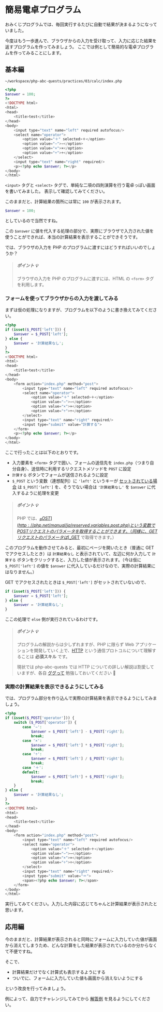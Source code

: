 # 簡易電卓プログラム

おみくじプログラムでは、毎回実行するたびに自動で結果が決まるようになっていました。

今度はもう一歩進んで、ブラウザからの入力を受け取って、入力に応じた結果を返すプログラムを作ってみましょう。
ここでは例として簡易的な電卓プログラムを作ってみることにします。

## 基本編

```
~/workspace/php-abc-quests/practices/03/calc/index.php
```
```php
<?php
$answer = 100;
?>
<!DOCTYPE html>
<html>
<head>
    <title>test</title>
</head>
<body>
    <input type="text" name="left" required autofocus/>
    <select name="operator">
        <option value="＋" selected>＋</option>
        <option value="−">−</option>
        <option value="×">×</option>
        <option value="÷">÷</option>
    </select>
    <input type="text" name="right" required/>
    <p><?php echo $answer; ?></p>
</body>
</html>
```

`<input>` タグと `<select>` タグで、単純な二項の四則演算を行う電卓っぽい画面を書いてみました。
表示して確認してみてください。

このままだと、計算結果の箇所には常に `100` が表示されます。

```php
$answer = 100;
```

としているので当然ですね。

この `$answer` に値を代入する処理の部分で、実際にブラウザで入力された値を使うことができれば、本当の計算結果を表示することができそうです。

では、ブラウザの入力を PHP のプログラムに渡すにはどうすればいいのでしょうか？

> ##### ポイント :bulb:
>
> ブラウザの入力を PHP のプログラムに渡すには、HTML の `<form>` タグを利用します。

### フォームを使ってブラウザからの入力を渡してみる

まずは仮の処理になりますが、プログラムを以下のように書き換えてみてください。

```php
<?php
if (isset($_POST['left'])) {
    $answer = $_POST['left'];
} else {
    $answer = '計算結果なし';
}
?>
<!DOCTYPE html>
<html>
<head>
    <title>test</title>
</head>
<body>
    <form action="index.php" method="post">
        <input type="text" name="left" required autofocus/>
        <select name="operator">
            <option value="＋" selected>＋</option>
            <option value="−">−</option>
            <option value="×">×</option>
            <option value="÷">÷</option>
        </select>
        <input type="text" name="right" required/>
        <input type="submit" value="計算する">
    </form>
    <p><?php echo $answer; ?></p>
</body>
</html>
```

ここで行ったことは以下のとおりです。

* 入力要素を `<form>` タグで囲い、フォームの送信先を `index.php`（つまり自分自身）、送信時に利用するリクエストメソッドを `POST` に設定
* `計算する` ボタンでフォームが送信されるように設定
* `$_POST` という変数（連想配列）に `'left'` というキーが [セットされている場合](http://php.net/manual/ja/function.isset.php) は `$_POST['left']` を、そうでない場合は `'計算結果なし'` を `$answer` に代入するように処理を変更

> ##### ポイント :bulb:
>
> PHP では、[$_POST](http://php.net/manual/ja/reserved.variables.post.php) という変数で POST リクエストのパラメータを取得することができます。
> （同様に、GET リクエストのパラメータは [$_GET](http://php.net/manual/ja/reserved.variables.get.php) で取得できます。）

このプログラムを動作させてみると、最初にページを開いたとき（普通に GET でアクセスしたとき）は `計算結果なし` と表示されていて、左辺に何か入力して `計算する` ボタンをクリックすると、入力した値が表示されます。（今は仮に `$_POST['left']` の値を `$answer` に代入しているだけなので、実際の計算結果にはなりません。）

GET でアクセスされたときは `$_POST['left']` がセットされていないので、

```php
if (isset($_POST['left'])) {
    $answer = $_POST['left'];
} else {
    $answer = '計算結果なし';
}
```

ここの処理で `else` 側が実行されているわけです。

> ##### ポイント :bulb:
>
> プログラムの解説からは少しずれますが、PHP に限らず Web アプリケーションを開発していく上で、[HTTP](http://ja.wikipedia.org/wiki/Hypertext_Transfer_Protocol) という通信プロトコルについて理解することは **必須スキル** です。
>
> 現状では php-abc-quests では HTTP についての詳しい解説は割愛していますが、各自 [ググって](https://www.google.co.jp/search?q=http+%E4%BB%95%E7%B5%84%E3%81%BF&oq=http+%E4%BB%95%E7%B5%84%E3%81%BF&aqs=chrome.0.69i59j69i60.1609j0j4&sourceid=chrome&es_sm=119&ie=UTF-8) 勉強しておいてください :bow:

### 実際の計算結果を表示できるようにしてみる

では、プログラム部分を作り込んで実際の計算結果を表示できるようにしてみましょう。

```php
<?php
if (isset($_POST['operator'])) {
    switch ($_POST['operator']) {
        case '−':
            $answer = $_POST['left'] - $_POST['right'];
            break;
        case '×':
            $answer = $_POST['left'] * $_POST['right'];
            break;
        case '÷':
            $answer = $_POST['left'] / $_POST['right'];
            break;
        case '＋':
        default:
            $answer = $_POST['left'] + $_POST['right'];
            break;
    }
} else {
    $answer = '計算結果なし';
}
?>
<!DOCTYPE html>
<html>
<head>
    <title>test</title>
</head>
<body>
    <form action="index.php" method="post">
        <input type="text" name="left" required autofocus/>
        <select name="operator">
            <option value="＋" selected>＋</option>
            <option value="−">−</option>
            <option value="×">×</option>
            <option value="÷">÷</option>
        </select>
        <input type="text" name="right" required/>
        <input type="submit" value="＝">
        <span><?php echo $answer; ?></span>
    </form>
</body>
</html>
```

実行してみてください。入力した内容に応じてちゃんと計算結果が表示されたと思います。

## 応用編

今のままだと、計算結果が表示されると同時にフォームに入力していた値が画面から消えてしまうため、どんな計算をした結果が表示されているのか分からなくて不便ですね。

そこで、

* 計算結果だけでなく計算式も表示するようにする
* ついでに、フォームに入力していた値も画面から消えないようにする

という改良を行ってみましょう。

例によって、自力でチャレンジしてみてから [解答例](calc-advanced.md) を見るようにしてください。
